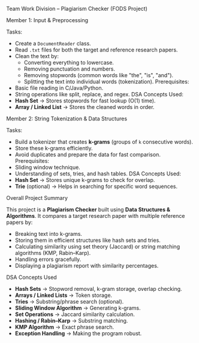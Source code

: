 Team Work Division – Plagiarism Checker (FODS Project)

Member 1: Input & Preprocessing

 Tasks:
- Create a `DocumentReader` class.
- Read `.txt` files for both the target and reference research papers.
- Clean the text by:
  - Converting everything to lowercase.
  - Removing punctuation and numbers.
  - Removing stopwords (common words like "the", "is", "and").
  - Splitting the text into individual words (tokenization).
Prerequisites:
- Basic file reading in C/Java/Python.
- String operations like split, replace, and regex.
DSA Concepts Used:
- **Hash Set** → Stores stopwords for fast lookup (O(1) time).
- **Array / Linked List** → Stores the cleaned words in order.


Member 2: String Tokenization & Data Structures

Tasks:
- Build a tokenizer that creates **k-grams** (groups of `k` consecutive words).
- Store these k-grams efficiently.
- Avoid duplicates and prepare the data for fast comparison.
Prerequisites:
- Sliding window technique.
- Understanding of sets, tries, and hash tables.
DSA Concepts Used:
- **Hash Set** → Stores unique k-grams to check for overlap.
- **Trie** (optional) → Helps in searching for specific word sequences.


Overall Project Summary

This project is a **Plagiarism Checker** built using **Data Structures & Algorithms**. It compares a target research paper with multiple reference papers by:
- Breaking text into k-grams.
- Storing them in efficient structures like hash sets and tries.
- Calculating similarity using set theory (Jaccard) or string matching algorithms (KMP, Rabin–Karp).
- Handling errors gracefully.
- Displaying a plagiarism report with similarity percentages.


DSA Concepts Used

- **Hash Sets** → Stopword removal, k-gram storage, overlap checking.
- **Arrays / Linked Lists** → Token storage.
- **Tries** → Substring/phrase search (optional).
- **Sliding Window Algorithm** → Generating k-grams.
- **Set Operations** → Jaccard similarity calculation.
- **Hashing / Rabin–Karp** → Substring matching.
- **KMP Algorithm** → Exact phrase search.
- **Exception Handling** → Making the program robust.
